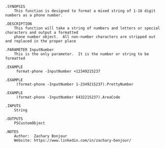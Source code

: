     .SYNOPSIS
        This function is designed to format a mixed string of 1-16 digit numbers as a phone number.
    
    .DESCRIPTION
        This function will take a string of numbers and letters or special characters and output a formatted
        phone number object.  All non-number characters are stripped out and replaced in the proper place
    
    .PARAMETER InputNumber
        This is the only parameter.  It is the number or string to be formatted
    
    .EXAMPLE
         format-phone -InputNumber +12349215237
    
    .EXAMPLE
         (format-phone -InputNumber 1-2349215237).PrettyNumber
    
    .EXAMPLE
         (format-phone -InputNumber 6432215237).AreaCode
    
    .INPUTS
        String
    
    .OUTPUTS
        PSCustomObject
    
    .NOTES
        Author:  Zachary Bonjour
        Website: https://www.linkedin.com/in/zachary-bonjour/
